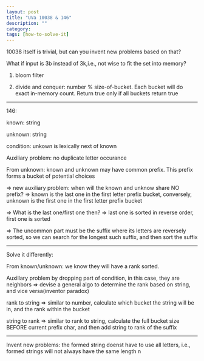 ```yaml
---
layout: post
title: "UVa 10038 & 146" 
description: ""
category: 
tags: [how-to-solve-it]
---
```


10038 itself is trivial, but can you invent new problems based on that?

What if input is 3b instead of 3k,i.e., not wise to fit the set into memory?

1. bloom filter

2. divide and conquer: 
number % size-of-bucket. Each bucket will do exact in-memory count. Return true only if all buckets return true


---------

146:

known: string

unknown: string

condition: unkown is lexically next of known 

Auxiliary problem: no duplicate letter occurance

From unknown: known and unknown may have common prefix. This prefix forms a bucket of potential choices 

=> new auxiliary problem: when will the known and unknow share NO prefix? => known is the last one in the first letter prefix bucket, conversely, unknown is the first one in the first letter prefix bucket

=> What is the last one/first one then? => last one is sorted in reverse order, first one is sorted

=> The uncommon part must be the suffix where its letters are reversely sorted, so we can search for the longest such suffix, and then sort the suffix

------

Solve it differently:

From known/unknown: we know they will have a rank sorted. 

Auxillary problem by dropping part of condition, in this case, they are neighbors => devise a general algo to determine the rank based on string, and vice versa(inventor paradox)

rank to string => similar to number, calculate which bucket the string will be in, and the rank within the bucket

string to rank => similar to rank to string, calculate the full bucket size BEFORE current prefix char, and then add string to rank of the suffix


---------

Invent new problems: the formed string doenst have to use all letters, i.e., formed strings will not always have the same length n

